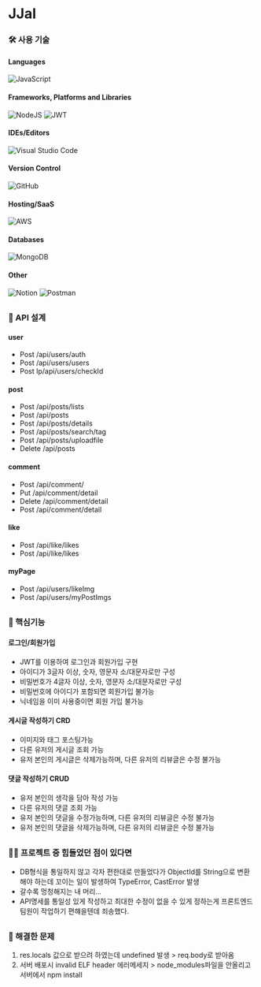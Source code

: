 # JJal
### 🛠 사용 기술
#### Languages
![JavaScript](https://img.shields.io/badge/javascript-%23323330.svg?style=for-the-badge&logo=javascript&logoColor=%23F7DF1E)
#### Frameworks, Platforms and Libraries
![NodeJS](https://img.shields.io/badge/node.js-6DA55F?style=for-the-badge&logo=node.js&logoColor=white)
![JWT](https://img.shields.io/badge/JWT-black?style=for-the-badge&logo=JSON%20web%20tokens)
#### IDEs/Editors
![Visual Studio Code](https://img.shields.io/badge/Visual%20Studio%20Code-0078d7.svg?style=for-the-badge&logo=visual-studio-code&logoColor=white)
#### Version Control
![GitHub](https://img.shields.io/badge/github-%23121011.svg?style=for-the-badge&logo=github&logoColor=white)
#### Hosting/SaaS
![AWS](https://img.shields.io/badge/AWS-%23FF9900.svg?style=for-the-badge&logo=amazon-aws&logoColor=white)
#### Databases
![MongoDB](https://img.shields.io/badge/MongoDB-%234ea94b.svg?style=for-the-badge&logo=mongodb&logoColor=white)
#### Other
![Notion](https://img.shields.io/badge/Notion-%23000000.svg?style=for-the-badge&logo=notion&logoColor=white)
![Postman](https://img.shields.io/badge/Postman-FF6C37?style=for-the-badge&logo=postman&logoColor=white)
##
### 🎢 API 설계
#### user
- Post /api/users/auth
- Post /api/users/users
- Post Ip/api/users/checkId
#### post
- Post /api/posts/lists
- Post /api/posts
- Post /api/posts/details
- Post /api/posts/search/tag
- Post /api/posts/uploadfile
- Delete /api/posts
#### comment
- Post /api/comment/
- Put /api/comment/detail
- Delete /api/comment/detail
- Post /api/comment/detail
#### like
- Post /api/like/likes
- Post /api/like/likes
#### myPage
- Post /api/users/likeImg
- Post /api/users/myPostImgs
##
### 📜 핵심기능
#### 로그인/회원가입
- JWT를 이용하여 로그인과 회원가입 구현
- 아이디가 3글자 이상, 숫자, 영문자 소/대문자로만 구성
- 비밀번호가 4글자 이상, 숫자, 영문자 소/대문자로만 구성
- 비밀번호에 아이디가 포함되면 회원가입 불가능
- 닉네임을 이미 사용중이면 회원 가입 불가능
#### 게시글 작성하기 CRD
- 이미지와 태그 포스팅가능
- 다른 유저의 게시글 조회 가능
- 유저 본인의 게시글은 삭제가능하며, 다른 유저의 리뷰글은 수정 불가능
#### 댓글 작성하기 CRUD
- 유저 본인의 생각을 담아 작성 가능
- 다른 유저의 댓글 조회 가능
- 유저 본인의 댓글을 수정가능하며, 다른 유저의 리뷰글은 수정 불가능
- 유저 본인의 댓글을 삭제가능하며, 다른 유저의 리뷰글은 수정 불가능
##
### 🤦🏻 프로젝트 중 힘들었던 점이 있다면
- DB형식을 통일하지 않고 각자 편한대로 만들었다가 ObjectId를 String으로 변환해야 하는데 꼬이는 일이 발생하여 TypeError, CastError 발생
- 갈수록 멍청해지는 내 머리...
- API명세를 통일성 있게 작성하고 최대한 수정이 없을 수 있게 정하는게 프론트엔드 팀원이 작업하기 편햬을텐데 죄송했다.
##
### 💯 해결한 문제
1. res.locals 값으로 받으려 하였는데 undefined 발생 > req.body로 받아옴
2. 서버 배포시  invalid ELF header 에러메세지 > node_modules파일을 안올리고 서버에서 npm install
